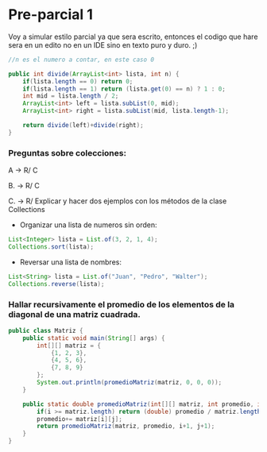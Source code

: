 # Pre-parcial 1

Voy a simular estilo parcial ya que sera escrito, entonces el codigo que hare sera
en un edito no en un IDE sino en texto puro y duro. ;)

```java
//n es el numero a contar, en este caso 0

public int divide(ArrayList<int> lista, int n) {
	if(lista.length == 0) return 0;
	if(lista.length == 1) return (lista.get(0) == n) ? 1 : 0;
	int mid = lista.length / 2;
	ArrayList<int> left = lista.subList(0, mid);
	ArrayList<int> right = lista.subList(mid, lista.length-1);

	return divide(left)+divide(right);
}
```

### Preguntas sobre colecciones:

A -> R/ C

B. -> R/ C

C. -> R/ Explicar y hacer dos ejemplos con los métodos de la clase Collections

- Organizar una lista de numeros sin orden:

```java
List<Integer> lista = List.of(3, 2, 1, 4);
Collections.sort(lista);
```

- Reversar una lista de nombres:

```java
List<String> lista = List.of("Juan", "Pedro", "Walter");
Collections.reverse(lista);
```

### Hallar recursivamente el promedio de los elementos de la diagonal de una matriz cuadrada.

```java
public class Matriz {
	public static void main(String[] args) {
		int[][] matriz = {
			{1, 2, 3},
			{4, 5, 6},
			{7, 8, 9}
		};
		System.out.println(promedioMatriz(matriz, 0, 0, 0));
	}

	public static double promedioMatriz(int[][] matriz, int promedio, int i, int j) {
		if(i >= matriz.length) return (double) promedio / matriz.length;
		promedio+= matriz[i][j];
		return promedioMatriz(matriz, promedio, i+1, j+1);
	}
}
```

